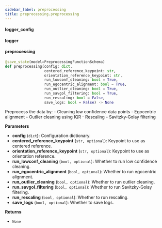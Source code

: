 ```yaml
---
sidebar_label: preprocessing
title: preprocessing.preprocessing
---
```


#### logger\_config

#### logger

#### preprocessing

```python
@save_state(model=PreprocessingFunctionSchema)
def preprocessing(config: dict,
                  centered_reference_keypoint: str,
                  orientation_reference_keypoint: str,
                  run_lowconf_cleaning: bool = True,
                  run_egocentric_alignment: bool = True,
                  run_outlier_cleaning: bool = True,
                  run_savgol_filtering: bool = True,
                  run_rescaling: bool = False,
                  save_logs: bool = False) -> None
```

Preprocess the data by:
    - Cleaning low confidence data points
    - Egocentric alignment
    - Outlier cleaning using IQR
    - Rescaling
    - Savitzky-Golay filtering

**Parameters**

* **config** (`dict`): Configuration dictionary.
* **centered_reference_keypoint** (`str, optional`): Keypoint to use as centered reference.
* **orientation_reference_keypoint** (`str, optional`): Keypoint to use as orientation reference.
* **run_lowconf_cleaning** (`bool, optional`): Whether to run low confidence cleaning.
* **run_egocentric_alignment** (`bool, optional`): Whether to run egocentric alignment.
* **run_outlier_cleaning** (`bool, optional`): Whether to run outlier cleaning.
* **run_savgol_filtering** (`bool, optional`): Whether to run Savitzky-Golay filtering.
* **run_rescaling** (`bool, optional`): Whether to run rescaling.
* **save_logs** (`bool, optional`): Whether to save logs.

**Returns**

* `None`

